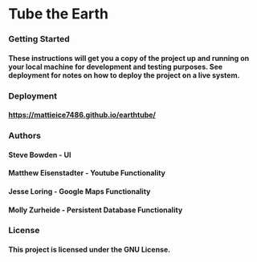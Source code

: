 # Tube the Earth

### Getting Started
#### These instructions will get you a copy of the project up and running on your local machine for development and testing purposes. See deployment for notes on how to deploy the project on a live system.


### Deployment
#### https://mattieice7486.github.io/earthtube/


### Authors
#### Steve Bowden - UI
#### Matthew Eisenstadter - Youtube Functionality
#### Jesse Loring - Google Maps Functionality
#### Molly Zurheide - Persistent Database Functionality


### License
#### This project is licensed under the GNU License.